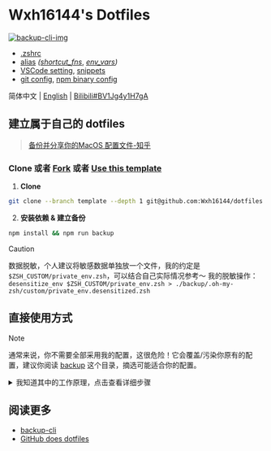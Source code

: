 # Wxh16144's Dotfiles

[![backup-cli-img]][backup-cli-ul]

<!-- URL -->
[backup-cli-img]: https://img.shields.io/badge/using-backup--cli-blue?style=flat-square
[backup-cli-ul]: https://github.com/Wxh16144/backup-cli
[vscode-setting]: ./backup/Library/Application%20Support/Code/User/settings.json
[vscode-snippets]: ./backup/Library/Application%20Support/Code/User/snippets
[zshrc]: ./backup/.zshrc
[alias]: ./backup/.oh-my-zsh/custom/custom_alias.zsh
[shortcut_fns]: ./backup/.oh-my-zsh/custom/shortcut_fns.zsh
[env_vars]: ./backup/.oh-my-zsh/custom/custom_env.zsh
[git-config]: ./backup/.gitconfig
[npm_binary_config]: ./backup/.oh-my-zsh/custom/npm_binary_config.zsh

- [.zshrc][zshrc]
- [alias][alias]  _([shortcut_fns][shortcut_fns]_, _[env_vars][env_vars])_
- [VSCode setting][vscode-setting], [snippets][vscode-snippets]
- [git config][git-config], [npm binary config][npm_binary_config]

简体中文 | [English](./readme.en.md) | [Bilibili#BV1Jg4y1H7gA](https://bilibili.com/video/BV1Jg4y1H7gA)

## 建立属于自己的 dotfiles

> [备份并分享你的MacOS 配置文件-知乎](https://zhuanlan.zhihu.com/p/650104902)

### Clone 或者 [Fork](https://github.com/Wxh16144/dotfiles/fork) 或者 [Use this template](https://github.com/new?template_name=dotfiles&template_owner=Wxh16144)

1. **Clone**

```bash
git clone --branch template --depth 1 git@github.com:Wxh16144/dotfiles.git
```

2. **安装依赖 & 建立备份**

```bash
npm install && npm run backup
```

<!-- https://github.com/orgs/community/discussions/16925 -->

> [!CAUTION]
> 数据脱敏，个人建议将敏感数据单独放一个文件，我的约定是 `$ZSH_CUSTOM/private_env.zsh`，可以结合自己实际情况参考～
> 我的脱敏操作：`desensitize_env $ZSH_CUSTOM/private_env.zsh > ./backup/.oh-my-zsh/custom/private_env.desensitized.zsh`

## 直接使用方式

> [!NOTE]
> 通常来说，你不需要全部采用我的配置，这很危险！它会覆盖/污染你原有的配置，建议你阅读 [backup](./backup/) 这个目录，摘选可能适合你的配置。

<details>
  <summary>我知道其中的工作原理，点击查看详细步骤</summary>
  
### 1. 克隆仓库

```bash
git clone git@github.com:Wxh16144/dotfiles.git && cd dotfiles
```

### 2. 安装依赖

```bash
npm install
```

### 3. 应用

```bash
npm run restore
```
  
</details>

## 阅读更多

- [backup-cli][backup-cli-ul]
- [GitHub does dotfiles](https://dotfiles.github.io/)
